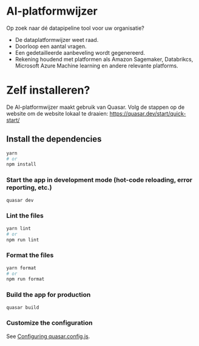 # AI-platformwijzer

Op zoek naar dé datapipeline tool voor uw organisatie?
- De dataplatformwijzer weet raad.
- Doorloop een aantal vragen.
- Een gedetailleerde aanbeveling wordt gegenereerd.
- Rekening houdend met platformen als Amazon Sagemaker, Databrikcs, Microsoft Azure Machine learning en andere relevante platforms.


# Zelf installeren?
De AI-platformwijzer maakt gebruik van Quasar. Volg de stappen op de website om de website lokaal te draaien: https://quasar.dev/start/quick-start/

## Install the dependencies
```bash
yarn
# or
npm install
```

### Start the app in development mode (hot-code reloading, error reporting, etc.)
```bash
quasar dev
```


### Lint the files
```bash
yarn lint
# or
npm run lint
```


### Format the files
```bash
yarn format
# or
npm run format
```

### Build the app for production
```bash
quasar build
```

### Customize the configuration
See [Configuring quasar.config.js](https://v2.quasar.dev/quasar-cli-vite/quasar-config-js).
